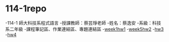 # 114-1repo
-114-1 師大科技系程式語言
-授課教師：蔡芸琤老師
-姓名：蔡逸安
-系級：科技系二年級
-課程筆記區、作業連結區、專題連結區
-[week1hw1](https://github.com/41371108H/114-1repo/blob/main/Gradio_%E5%94%AE%E7%A5%A8%E7%B3%BB%E7%B5%B1.ipynb)
-[week5hw2](https://github.com/41371108H/114-1repo/blob/main/hw2.ipynb)
-[hw3](https://github.com/41371108H/114-1repo/blob/main/HW3_%E5%BE%85%E8%BE%A6%E6%B8%85%E5%96%AE%E8%88%87%E7%95%AA%E8%8C%84%E9%90%98%E7%B4%80%E9%8C%84.ipynb)
-[hw4](https://github.com/41371108H/114-1repo/blob/main/HW4_%E7%88%AC%E8%9F%B2_41371108H.ipynb)

